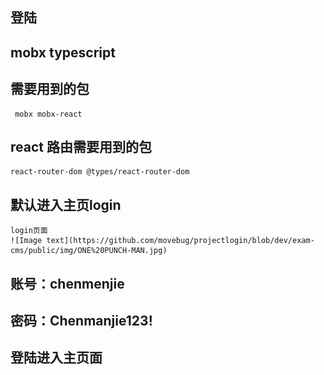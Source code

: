 <!--
 * @Descripttion: 
 * @version: 
 * @Author: sueRimn
 * @Date: 2019-09-07 10:25:00
 * @LastEditors: sueRimn
 * @LastEditTime: 2019-09-12 08:06:52
 -->
 ## 登陆 
 
 ## mobx typescript

 ## 需要用到的包
     mobx mobx-react 

 ## react 路由需要用到的包
    react-router-dom @types/react-router-dom
 
 ## 默认进入主页login
    login页面
    ![Image text](https://github.com/movebug/projectlogin/blob/dev/exam-cms/public/img/ONE%20PUNCH-MAN.jpg)
    
## 账号：chenmenjie
## 密码：Chenmanjie123!

## 登陆进入主页面 
## 